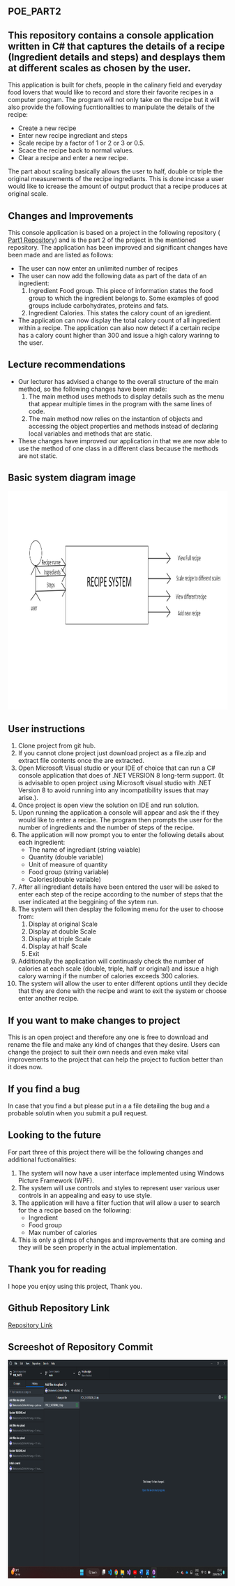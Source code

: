 ## POE_PART2
## This repository contains a console application written in C# that captures the details of a recipe (Ingredient details and steps) and desplays them at different scales as chosen by the user.
This application is built for chefs, people in the calinary field and everyday food lovers that would like to record and store their favorite recipes in a computer program. The program will not only take on the recipe but it will also provide the following fucntionalities to manipulate the details of the recipe: 

* Create a new recipe
* Enter new recipe ingrediant and steps
* Scale recipe by a factor of 1 or 2 or 3 or 0.5.
* Scace the recipe back to normal values.
* Clear a recipe and enter a new recipe.

The part about scaling basically allows the user to half, double or triple the original measurements of the recipe ingrediants. This is done incase a user would like to icrease the amount of output product that a recipe produces at original scale.
## Changes and Improvements
This console application is based on a project in the following repository (<a href="https://github.com/ST10375898/Recipe_System_Part1"> Part1 Repository</a>) and is the part 2 of the project in the mentioned repository. The application has been improved and significant changes have been made and are listed as follows:
* The user can now enter an unlimited number of recipes
* The user can now add the following data as part of the data of an ingredient:
  1. Ingredient Food group. This piece of information states the food group to which the ingredient belongs to. Some examples of good groups include carbohydrates, proteins and fats.
  2. Ingredient Calories. This states the calory count of an igredient.
* The application can now display the total calory count of all ingredient within a recipe. The application can also now detect if a certain recipe has a calory count higher than 300 and issue a high calory warinng to the user.
## Lecture recommendations
* Our lecturer has advised a change to the overall structure of the main method, so the following changes have been made:
  1. The main method uses methods to display details such as the menu that appear multiple times in the program with the same lines of code.
  2. The main method now relies on the instantion of objects and accessing the object properties and methods instead of declaring local variables and methods that are static.
* These changes have improved our application in that we are now able to use the method of one class in a different class because the methods are not static.
## Basic system diagram image
<img src="Screenshot (177).png" width="" height="500px" alt="Image of basic system functionalities.">

## User instructions
1. Clone project from git hub.
2. If you cannot clone project just download project as a file.zip and extract file contents once the are extracted.
3. Open Microsoft Visual studio or your IDE of choice that can run a C# console application that does of .NET VERSION 8 long-term support. (It is advisable to open project using Microsoft visual studio with .NET Version 8 to avoid running into any incompatibility issues that may arise.).
4. Once project is open view the solution on IDE and run solution.
5. Upon running the application a console will appear and ask the if they would like to enter a recipe. The program then prompts the user for the number of ingredients and the number of steps of the recipe.
6. The application will now prompt you to enter the following details about each ingredient:
    - The name of ingrediant (string vaiable)
    - Quantity (double variable)
    - Unit of measure of quantity
    - Food group (string variable)
    - Calories(double variable)
7. After all ingrediant details have been entered the user will be asked to enter each step of the recipe according to the number of steps that the user indicated at the beggining of the sytem run.
8. The system will then desplay the following menu for the user to choose from:
    1. Display at original Scale
    2. Display at double Scale
    3. Display at triple Scale
    4. Display at half Scale
    5. Exit
9. Additionally the application will continuasly check the number of calories at each scale (double, triple, half or original) and issue a high calory warning if the number of calories exceeds 300 calories.
9. The system will allow the user to enter different options until they decide that they are done with the recipe and want to exit the system or choose enter another recipe.


## If you want to make changes to project
This is an open project and therefore any one is free to download and rename the file and make any kind of changes that they desire. Users can change the project to suit their own needs and even make vital improvements to the project that can help the project to fuction better than it does now.

## If you find a bug
In case that you find a but please put in a a file detailing the bug and a probable solutin when you submit a pull request.

## Looking to the future
For part three of this project there will be the following changes and additional fuctionalities:
1. The system will now have a user interface implemented using Windows Picture Framework (WPF).
2. The system will use controls and styles to represent user various user controls in an appealing and easy to use style.
3. The application will have a filter fuction that will allow a user to search for the a recipe based on the following:
   * Ingredient
   * Food group
   * Max number of calories
4. This is only a glimps of changes and improvements that are coming and they will be seen properly in the actual implementation.
## Thank you for reading
I hope you enjoy using this project, Thank you.
## Github Repository Link
<a href="https://github.com/ST10375898/POE_PART2">Repository Link</a>
## Screeshot of Repository Commit
<img src="Screenshot (178).png" width="" height="500px">




